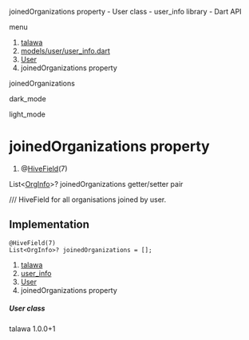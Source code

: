 




joinedOrganizations property - User class - user\_info library - Dart API







menu

1. [talawa](../../index.html)
2. [models/user/user\_info.dart](../../models_user_user_info/models_user_user_info-library.html)
3. [User](../../models_user_user_info/User-class.html)
4. joinedOrganizations property

joinedOrganizations


dark\_mode

light\_mode




# joinedOrganizations property


1. @[HiveField](https://pub.dev/documentation/hive/2.2.3/hive/HiveField-class.html)(7)

List<[OrgInfo](../../models_organization_org_info/OrgInfo-class.html)>?
joinedOrganizations
getter/setter pair

/// HiveField for all organisations joined by user.


## Implementation

```
@HiveField(7)
List<OrgInfo>? joinedOrganizations = [];
```

 


1. [talawa](../../index.html)
2. [user\_info](../../models_user_user_info/models_user_user_info-library.html)
3. [User](../../models_user_user_info/User-class.html)
4. joinedOrganizations property

##### User class





talawa
1.0.0+1






